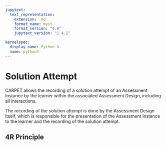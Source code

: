 ```yaml
---
jupytext:
  text_representation:
    extension: .md
    format_name: myst
    format_version: "0.8"
    jupytext_version: "1.4.1"

kernelspec:
  display_name: Python 3
  name: python3
---
```


# Solution Attempt

CARPET allows the recording of a solution attempt of an Assessment Instance by the learner within the associated Assessment Design, including all interactions.

The recording of the solution attempt is done by the Assessment Design itself, which is responsible for the presentation of the Assessment Instance to the learner and the recording of the solution attempt.

## 4R Principle
